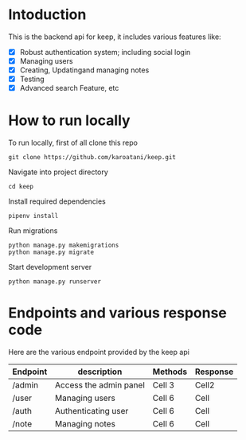 # Intoduction
This is the backend api for keep, it includes various features like:
- [x] Robust authentication system; including social login 
- [x] Managing users
- [x] Creating, Updatingand managing notes
- [x] Testing
- [x] Advanced search Feature, etc

# How to run locally
To run locally, first of all clone this repo
 ```
git clone https://github.com/karoatani/keep.git
 ```

Navigate into project directory
 ```
cd keep
 ```

Install required dependencies
 ```
pipenv install
 ```

Run migrations
```
python manage.py makemigrations
python manage.py migrate
```

Start development server
```
python manage.py runserver
```


# Endpoints and various response code

Here are the various endpoint provided by the keep api

| Endpoint | description | Methods | Response | 
| -------- | -------- | -------- | -------- |
| /admin   | Access the admin panel   | Cell 3   | Cell2 |
| /user   | Managing users   | Cell 6   | Cell |
| /auth   | Authenticating user   | Cell 6   | Cell |
| /note   | Managing notes   | Cell 6   | Cell |




